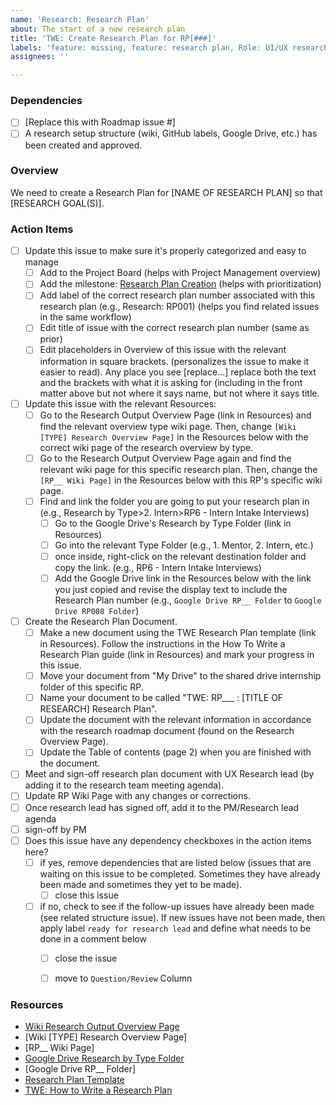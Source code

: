 ```yaml
---
name: 'Research: Research Plan'
about: The start of a new research plan
title: 'TWE: Create Research Plan for RP[###]'
labels: 'feature: missing, feature: research plan, Role: UI/UX research, size: 1pt'
assignees: ''

---
```


### Dependencies
- [ ] [Replace this with Roadmap issue #]
- [ ] A research setup structure (wiki, GitHub labels, Google Drive, etc.) has been created and approved.

### Overview
We need to create a Research Plan for [NAME OF RESEARCH PLAN] so that [RESEARCH GOAL(S)].

### Action Items
- [ ] Update this issue to make sure it's properly categorized and easy to manage
     - [ ] Add to the Project Board (helps with Project Management overview)
     - [ ] Add the milestone: [Research Plan Creation](https://github.com/hackforla/internship/milestone/29) (helps with prioritization)
     - [ ] Add label of the correct research plan number associated with this research plan (e.g., Research: RP001) (helps you find related issues in the same workflow)
     - [ ] Edit title of issue with the correct research plan number (same as prior)
     - [ ] Edit placeholders in Overview of this issue with the relevant information in square brackets. (personalizes the issue to make it easier to read). Any place you see [replace...] replace both the text and the brackets with what it is asking for (including in the front matter above but not where it says name, but not where it says title.
- [ ] Update this issue with the relevant Resources:
     - [ ] Go to the Research Output Overview Page (link in Resources) and find the relevant overview type wiki page. Then, change `[Wiki [TYPE] Research Overview Page]` in the Resources below with the correct wiki page of the research overview by type.
     - [ ] Go to the Research Output Overview Page again and find the relevant wiki page for this specific research plan. Then, change the `[RP__ Wiki Page]` in the Resources below with this RP's specific wiki page.
     - [ ] Find and link the folder you are going to put your research plan in  (e.g., Research by Type>2. Intern>RP6 - Intern Intake Interviews)
        - [ ] Go to the Google Drive's Research by Type Folder (link in Resources)
        - [ ] Go into the relevant Type Folder (e.g., 1. Mentor, 2. Intern, etc.) 
        - [ ] once inside, right-click on the relevant destination folder and copy the link. (e.g., RP6 - Intern Intake Interviews)
         - [ ] Add the Google Drive link in the Resources below with the link you just copied and revise the display text to include the Research Plan number (e.g., `Google Drive RP__ Folder` to `Google Drive RP008 Folder`)
- [ ] Create the Research Plan Document.
     - [ ] Make a new document using the TWE Research Plan template (link in Resources). Follow the instructions in the How To Write a Research Plan guide (link in Resources) and mark your progress in this issue.
     - [ ] Move your document from "My Drive" to the shared drive internship folder of this specific RP.
     - [ ] Name your document to be called "TWE: RP___ : [TITLE OF RESEARCH] Research Plan".
     - [ ] Update the document with the relevant information in accordance with the research roadmap document (found on the Research Overview Page).
     - [ ] Update the Table of contents (page 2) when you are finished with the document.
- [ ] Meet and sign-off research plan document with UX Research lead (by adding it to the research team meeting agenda).
- [ ] Update RP Wiki Page with any changes or corrections.
- [ ] Once research lead has signed off, add it to the PM/Research lead agenda
- [ ] sign-off by PM 
- [ ] Does this issue have any dependency checkboxes in the action items here?
   - [ ] if yes, remove dependencies that are listed below (issues that are waiting on this issue to be completed.  Sometimes they have already been made and sometimes they yet to be made).
       - [ ] close this issue
   - [ ] if no, check to see if the follow-up issues have already been made (see related structure issue).  If new issues have not been made, then apply label `ready for research lead` and define what needs to be done in a comment below
      - [ ] close the issue
      - [ ] move to `Question/Review` Column


### Resources
- [Wiki Research Output Overview Page](https://github.com/hackforla/internship/wiki/Research-Output-Overview)
- [Wiki [TYPE] Research Overview Page]
- [RP__ Wiki Page]
- [Google Drive Research by Type Folder](https://drive.google.com/drive/folders/1f5Qgq-ikT_UwcgRBuoBamqY0Wacsg9f5?usp=sharing)
- [Google Drive RP__ Folder]
- [Research Plan Template](https://docs.google.com/document/d/1SDW6n086PnSrrVSmPgQZWhlkz5_yC70vDvp7Lx7u0Wo/template/preview)
- [TWE: How to Write a Research Plan](https://docs.google.com/document/d/1Cwc0w4ZPUI8989w3jU8BW2LzLK_Tl5gHdI0VxN5ej0o/edit)
